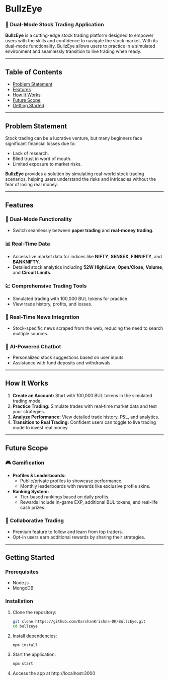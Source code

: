 # **BullzEye**

### 🚀 **Dual-Mode Stock Trading Application**

**BullzEye** is a cutting-edge stock trading platform designed to empower users with the skills and confidence to navigate the stock market. With its dual-mode functionality, BullzEye allows users to practice in a simulated environment and seamlessly transition to live trading when ready.

---

## **Table of Contents**
- [Problem Statement](#problem-statement)
- [Features](#features)
- [How It Works](#how-it-works)
- [Future Scope](#future-scope)
- [Getting Started](#getting-started)

---

## **Problem Statement**
Stock trading can be a lucrative venture, but many beginners face significant financial losses due to:
- Lack of research.
- Blind trust in word of mouth.
- Limited exposure to market risks.

**BullzEye** provides a solution by simulating real-world stock trading scenarios, helping users understand the risks and intricacies without the fear of losing real money.

---

## **Features**
### 🌟 **Dual-Mode Functionality**
- Switch seamlessly between **paper trading** and **real-money trading**.

### 📊 **Real-Time Data**
- Access live market data for indices like **NIFTY**, **SENSEX**, **FINNIFTY**, and **BANKNIFTY**.
- Detailed stock analytics including **52W High/Low**, **Open/Close**, **Volume**, and **Circuit Limits**.

### 💹 **Comprehensive Trading Tools**
- Simulated trading with 100,000 BUL tokens for practice.
- View trade history, profits, and losses.

### 📰 **Real-Time News Integration**
- Stock-specific news scraped from the web, reducing the need to search multiple sources.

### 🤖 **AI-Powered Chatbot**
- Personalized stock suggestions based on user inputs.
- Assistance with fund deposits and withdrawals.

---

## **How It Works**
1. **Create an Account:** Start with 100,000 BUL tokens in the simulated trading mode.
2. **Practice Trading:** Simulate trades with real-time market data and test your strategies.
3. **Analyze Performance:** View detailed trade history, P&L, and analytics.
4. **Transition to Real Trading:** Confident users can toggle to live trading mode to invest real money.

---

## **Future Scope**
### 🎮 **Gamification**
- **Profiles & Leaderboards:**
   - Public/private profiles to showcase performance.
   - Monthly leaderboards with rewards like exclusive profile skins.
- **Ranking System:**
   - Tier-based rankings based on daily profits.
   - Rewards include in-game EXP, additional BUL tokens, and real-life cash prizes.

### 🤝 **Collaborative Trading**
- Premium feature to follow and learn from top traders.
- Opt-in users earn additional rewards by sharing their strategies.

---

## **Getting Started**
### Prerequisites
- Node.js
- MongoDB

### Installation
1. Clone the repository:
   ```bash
   git clone https://github.com/DarshanKrishna-DK/BullzEye.git
   cd bullzeye
2. Install dependencies:
   ```bash
   npm install
3. Start the application:
   ```bash
   npm start
4. Access the app at http://localhost:3000
